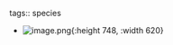 tags:: species
- ![image.png](https://peach-geographical-bat-397.mypinata.cloud/ipfs/QmeAmqkM92uWQgBrPRjTVbYu5j8yWBhoVkx7w5X6mBtHCP){:height 748, :width 620}